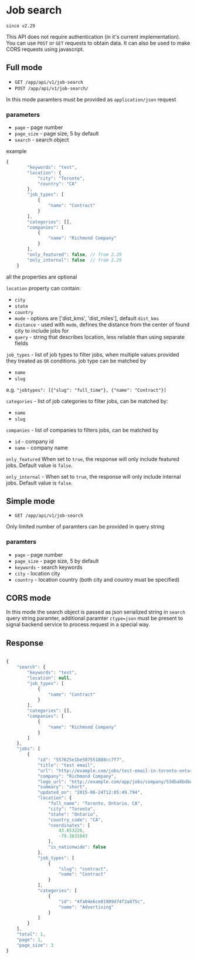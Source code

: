 # Job search

`since v2.29`

This API does not require authentication (in it's current implementation). You can use `POST` or `GET` requests to obtain data. It can also be used to make CORS requests using javascript.



## Full mode
 
* `GET /app/api/v1/job-search` 
* `POST /app/api/v1/job-search/`


In this mode paramters must be provided as `application/json` request

### parameters

- `page` - page number
- `page_size` - page size, 5 by default
- `search` - search object 


example

```js
{
        "keywords": "test", 
        "location": {
            "city": "Toronto", 
            "country": "CA"
        }, 
        "job_types": [
            {
                "name": "Contract"
            }
        ], 
        "categories": [], 
        "companies": [
            {
                "name": "Richmond Company"
            }
        ],
        "only_featured": false, // from 2.29
        "only_internal": false  // from 2.29
    }
```

all the properties are optional

`location` property can contain: 
- `city` 
- `state`
- `country` 
- `mode` - options are ['dist_kms', 'dist_miles'], default `dist_kms`
- `distance` - used with `mode`, defines the distance from the center of found city to include jobs for
- `query` - string that describes location, less reliable than using separate fields


`job_types` - list of job types to filter jobs, when multiple values provided they treated as `OR` conditions.
job type can be matched by
- `name`  
- `slug` 

e.g. `"jobtypes": [{"slug": "full_time"}, {"name": "Contract"}]`

`categories` - list of job categories to filter jobs, can be matched by:
- `name`
- `slug`

`companies` - list of companies to filters jobs, can be matched by
- `id` - company id 
- `name` - company name 

`only_featured`  When set to `true`, the response will only include featured jobs. Default value is `false`. 

`only_internal` - When set to `true`, the response will only include internal jobs. Default value is `false`. 


## Simple mode

* `GET /app/api/v1/job-search` 

Only limited number of paramters can be provided in query string

### paramters 

- `page` - page number
- `page_size` - page size, 5 by default
- `keywords` - search keywords
- `city` - location city
- `country` - location country (both city and country must be specified)


## CORS mode

In this mode the search object is passed as json serialized string in `search` query string paramter, additional paramter `ctype=json` must be present to signal backend service to process request in a special way.


## Response

```js

{
    "search": {
        "keywords": "test", 
        "location": null, 
        "job_types": [
            {
                "name": "Contract"
            }
        ], 
        "categories": [], 
        "companies": [
            {
                "name": "Richmond Company"
            }
        ]
    }, 
    "jobs": [
        {
            "id": "557625e1be587551888cc7f7", 
            "title": "test email", 
            "url": "http://example.com/jobs/test-email-in-toronto-ontario-ca-2/", 
            "company": "Richmond Company", 
            "logo_url": "http://example.com/app/jobs/company/53dba8bdbe58755f104f5469/logo?ts=1412361824", 
            "summary": "short", 
            "updated_on": "2015-06-24T12:05:49.794", 
            "location": {
                "full_name": "Toronto, Ontario, CA", 
                "city": "Toronto", 
                "state": "Ontario", 
                "country_code": "CA", 
                "coordinates": [
                    43.653226, 
                    -79.3831843
                ], 
                "is_nationwide": false
            }, 
            "job_types": [
                {
                    "slug": "contract", 
                    "name": "Contract"
                }
            ], 
            "categories": [
                {
                    "id": "4fa04e6ce01909d74f2a875c", 
                    "name": "Advertising"
                }
            ]
        }
    ], 
    "total": 1, 
    "page": 1, 
    "page_size": 3
} 

```
